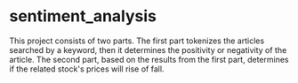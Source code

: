 # sentiment_analysis
This project consists of two parts.
The first part tokenizes the articles searched by a keyword, then it determines the positivity or negativity of the article.
The second part, based on the results from the first part, determines if the related stock's prices will rise of fall.
